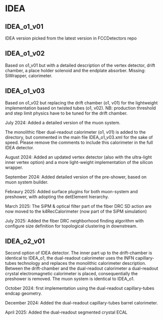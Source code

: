 IDEA
====

IDEA_o1_v01
------------

IDEA version picked from the latest version in FCCDetectors repo

IDEA_o1_v02
------------

Based on o1_v01 but with a detailed description of the vertex detector, drift chamber, a place holder solenoid and the endplate absorber. Missing: SiWrapper, calorimeter.

IDEA_o1_v03
------------

Based on o1_v02 but replacing the drift chamber (o1, v01) for the lightweight implementation based on twisted tubes (o1,
v02). NB: production threshold and step limit physics have to be tuned for the drift chamber.

July 2024: Added a detailed version of the muon system.

The monolithic fiber dual-readout calorimeter (o1, v01) is added to the directory, but commented in the main file IDEA_o1_v03.xml for the sake of speed. Please remove the comments to include this calorimeter in the full IDEA detector. 

August 2024: Added an updated vertex detector (also with the ultra-light inner vertex option) and a more light-weight 
implementation of the silicon wrapper.

September 2024: Added detailed version of the pre-shower, based on muon system builder.

Febraury 2025: Added surface plugins for both muon-system and preshower, with adopting the detElement hierarchy.

March 2025: The SiPM & optical filter part of the fiber DRC SD action are now moved to the k4RecCalorimeter (now part of the SiPM simulation)

July 2025: Added the fiber DRC neighborhood finding algorithm with configure size definition for topological clustering in downstream.

IDEA_o2_v01
------------

Second option of IDEA detector. The inner part up to the drift-chamber is identical to IDEA_o1, the dual-readout calorimeter uses the INFN capillary-tubes technology and replaces the monolithic calorimeter description. Between the drift-chamber and the dual-readout calorimeter a dual-readout crystal electromagnetic calorimeter is placed, consequentially the preshower is removed. The muon system is identical to IDEA_o1.

October 2024: first implementation using the dual-readout capillary-tubes endcap geometry.

December 2024: Added the dual-readout capillary-tubes barrel calorimeter.

April 2025: Added the dual-readout segmented crystal ECAL